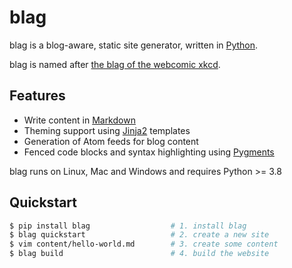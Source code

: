 # blag

blag is a blog-aware, static site generator, written in [Python][].

blag is named after [the blag of the webcomic xkcd][blagxkcd].

[python]: https://python.org
[blagxkcd]: https://blog.xkcd.com


## Features

* Write content in [Markdown][]
* Theming support using [Jinja2][] templates
* Generation of Atom feeds for blog content
* Fenced code blocks and syntax highlighting using [Pygments][]

blag runs on Linux, Mac and Windows and requires Python >= 3.8

[markdown]: https://daringfireball.net/projects/markdown/
[jinja2]: https://palletsprojects.com/p/jinja/
[pygments]: https://pygments.org/


## Quickstart

```bash
$ pip install blag                  # 1. install blag
$ blag quickstart                   # 2. create a new site
$ vim content/hello-world.md        # 3. create some content
$ blag build                        # 4. build the website
```
